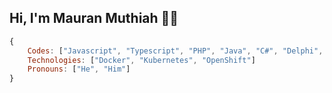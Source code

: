 <h2> Hi, I'm Mauran Muthiah 👋🏽</h2>

```javascript
{
    Codes: ["Javascript", "Typescript", "PHP", "Java", "C#", "Delphi", "Python", "Swift", "Go", "C", "C++"]
    Technologies: ["Docker", "Kubernetes", "OpenShift"]
    Pronouns: ["He", "Him"]
}
```
